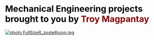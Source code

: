 # <h1 style="color: #5e9ca0;"><span style="color: #000000;">Mechanical Engineering projects brought to you by&nbsp;</span><span style="color: #800000;">Troy Magpantay</span></h1>
<a href="http://s1383.photobucket.com/user/troyy/media/FullSizeR_zpste6juiyn.jpg.html" target="_blank"><img src="http://i1383.photobucket.com/albums/ah300/troyy/FullSizeR_zpste6juiyn.jpg" border="0" alt=" photo FullSizeR_zpste6juiyn.jpg"/></a>
